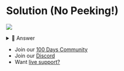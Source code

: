 # Solution (No Peeking!)
![](https://www.youtube.com/watch?v=h9a1ZeiWi74)

<details> <summary> 👀 Answer </summary>

Check out my solution in [this repl](https://replit.com/@DavidAtReplit/Day-95-Solution?v=1).

</details>

- Join our [100 Days Community](https://replit.com/100-days-help)
- Join our [Discord](https://replit.com/discord)
- Want [live support?](https://replit.com/replit-101)